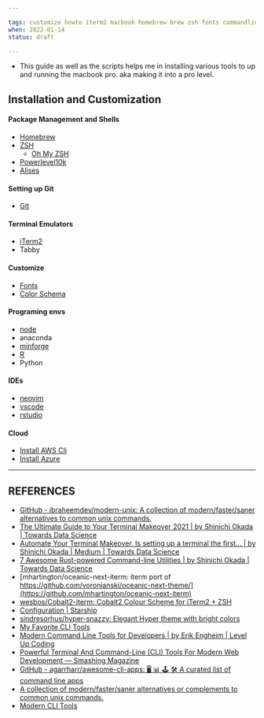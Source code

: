 ```yaml
---

tags: customize howto iterm2 macbook homebrew brew zsh fonts commandline color
when: 2022-01-14
status: draft

---
```


- This guide as well as the scripts helps me in installing various tools to up and running the macbook pro. aka making it into a pro level.

## Installation and Customization

#### Package Management and Shells

- [Homebrew](homebrew/setting_up_homebrew.md)
- [ZSH](zshrc/setting_up_zshell.md)
  - [Oh My ZSH]("zshrc/setting_up_zshell.md#Theming")
- [Powerlevel10k](/Users/rp/MyGits/dots/powerlevel10k/setting_up_powerlevel10k.md)
- [Alises](/Users/rp/MyGits/dots/aliases/setting_up_aliases.md)

#### Setting up Git
- [Git](git/setting_up_git.md)

#### Terminal Emulators

- [iTerm2](iTerm2/setting_up_iterm2.md)
- Tabby

#### Customize
- [Fonts](fonts/setting_up_fonts.md)
- [Color Schema](colorschemas/setting_up_colorschemas.md)

#### Programing envs

- [node](node/setting_up_nodejs.md)
- anaconda
- [minforge](miniforge/setting_up_miniforge3.md)
- [R](R/how_to_install_R_on_M1_mac.md)
- Python

#### IDEs

- [neovim](neovim/setting_up_neovim.md)
- [vscode](vscode/setting_up_vscode.md)
- [rstudio](rstudio/setting_up_rstudio_theme.md)

#### Cloud

- [Install AWS Cli](aws/setting_up_aws_cli.md)
- [Install Azure](azure/setting_up_azure_cli.md)

---



## REFERENCES
* [GitHub - ibraheemdev/modern-unix: A collection of modern/faster/saner alternatives to common unix commands.](https://github.com/ibraheemdev/modern-unix)
* [The Ultimate Guide to Your Terminal Makeover 2021 | by Shinichi Okada | Towards Data Science](https://towardsdatascience.com/the-ultimate-guide-to-your-terminal-makeover-e11f9b87ac99#7c2d)
* [Automate Your Terminal Makeover. Is setting up a terminal the first… | by Shinichi Okada | Medium | Towards Data Science](https://towardsdatascience.com/automate-your-terminal-makeover-f3c152958d85)
* [7 Awesome Rust-powered Command-line Utilities | by Shinichi Okada | Towards Data Science](https://towardsdatascience.com/awesome-rust-powered-command-line-utilities-b5359c38692#461e)
* [mhartington/oceanic-next-iterm: iterm port of https://github.com/voronianski/oceanic-next-theme/](https://github.com/mhartington/oceanic-next-iterm)
* [wesbos/Cobalt2-iterm: Cobalt2 Colour Scheme for iTerm2 + ZSH](https://github.com/wesbos/Cobalt2-iterm)
* [Configuration | Starship](https://starship.rs/config/#prompt)
* [sindresorhus/hyper-snazzy: Elegant Hyper theme with bright colors](https://github.com/sindresorhus/hyper-snazzy)
* [My Favorite CLI Tools](https://switowski.com/blog/favorite-cli-tools)
* [Modern Command Line Tools for Developers | by Erik Engheim | Level Up Coding](https://levelup.gitconnected.com/command-line-tools-for-software-developers-94fb27921440)
* [Powerful Terminal And Command-Line (CLI) Tools For Modern Web Development — Smashing Magazine](https://www.smashingmagazine.com/2021/11/powerful-terminal-commandline-tools-modern-web-development/)
* [GitHub - agarrharr/awesome-cli-apps: 🖥 📊 🕹 🛠 A curated list of command line apps](https://github.com/agarrharr/awesome-cli-apps)
* [A collection of modern/faster/saner alternatives or complements to common unix commands.](https://reposhub.com/linux/shell-applications/ibraheemdev-modern-unix.html)
* [Modern CLI Tools](https://noti.st/spinscale/fiCg4y#sd4VjIG)
